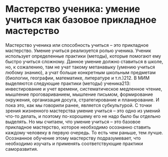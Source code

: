 # Мастерство ученика: умение учиться как базовое прикладное мастерство

Мастерство ученика или способность учиться – это прикладное мастерство. Умение учиться реализуется ролью ученика. Ученик использует определенные практики (методы), которые помогают ему быстро учиться сложному. Данное умение должно ставиться в школе, но, к сожалению, там не учат такому метанавыку (умению учиться любому знанию), а учат больше конкретным школьным предметам (биологии, географии, математике, литературе и т.п.)212.
В МИМ выделяются следующие практики (методы) ученика213: инвестирование и учет времени, систематическое медленное чтение, мышление проговариванием, мышление письмом, формирование окружения, организация досуга, стратегирование и планирование. И пока это, как мы говорили ранее, является субкультурой. 
С точки зрения жизненного мастерства умение учиться – это одно из умений что-то делать, и поэтому по-хорошему его не надо было бы отдельно выделять. Но мы считаем, что умение учиться – это базовое прикладное мастерство, которое необходимо осознанно ставить каждому человеку в первую очередь. То есть чем раньше, тем лучше. Осознанное обучение этому мастерству подразумевает, что необходимо изучать и применять соответствующие практики саморазвития.
